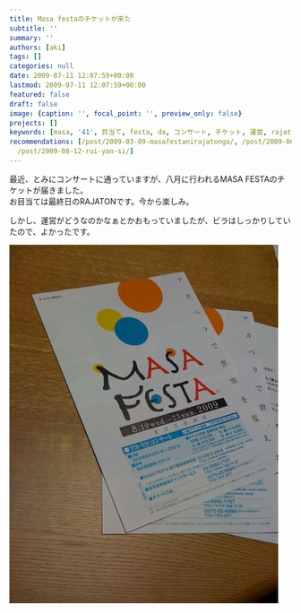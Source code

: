 ```yaml
---
title: Masa festaのチケットが来た
subtitle: ''
summary: ''
authors: [aki]
tags: []
categories: null
date: 2009-07-11 12:07:59+00:00
lastmod: 2009-07-11 12:07:59+00:00
featured: false
draft: false
image: {caption: '', focal_point: '', preview_only: false}
projects: []
keywords: [masa, '41', 目当て, festa, da, コンサート, チケット, 運営, rajaton, '1600']
recommendations: [/post/2009-03-09-masafestanirajatonga/, /post/2009-06-20-cheng-jiu-yuan-nozi-yang-hua/,
  /post/2009-08-12-rui-yan-si/]
---
```

最近、とみにコンサートに通っていますが、八月に行われるMASA FESTAのチケットが届きました。  
お目当ては最終日のRAJATONです。今から楽しみ。

しかし、運営がどうなのかなぁとかおもっていましたが、ビラはしっかりしていたので、よかったです。

![](p_1600_1200_34dc1206-c46d-41d2-b3c4-69f3a291da19.jpeg)


